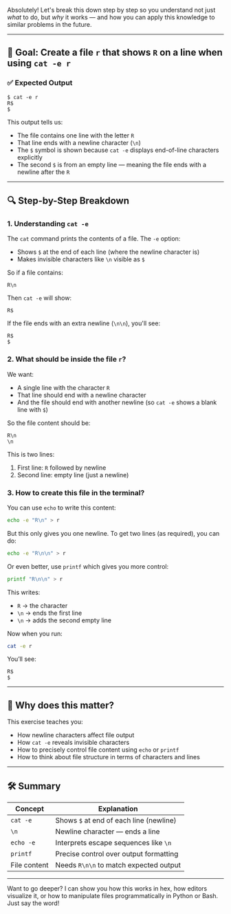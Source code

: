 Absolutely! Let's break this down step by step so you understand not just _what_ to do, but _why_ it works — and how you can apply this knowledge to similar problems in the future.

---

## 🧠 Goal: Create a file `r` that shows `R` on a line when using `cat -e r`

### ✅ Expected Output
```console
$ cat -e r
R$
$
```

This output tells us:
- The file contains one line with the letter `R`
- That line ends with a newline character (`\n`)
- The `$` symbol is shown because `cat -e` displays end-of-line characters explicitly
- The second `$` is from an empty line — meaning the file ends with a newline after the `R`

---

## 🔍 Step-by-Step Breakdown

### 1. **Understanding `cat -e`**
The `cat` command prints the contents of a file. The `-e` option:
- Shows `$` at the end of each line (where the newline character is)
- Makes invisible characters like `\n` visible as `$`

So if a file contains:
```
R\n
```
Then `cat -e` will show:
```
R$
```

If the file ends with an extra newline (`\n\n`), you'll see:
```
R$
$
```

### 2. **What should be inside the file `r`?**
We want:
- A single line with the character `R`
- That line should end with a newline character
- And the file should end with another newline (so `cat -e` shows a blank line with `$`)

So the file content should be:
```
R\n
\n
```

This is two lines:
1. First line: `R` followed by newline
2. Second line: empty line (just a newline)

### 3. **How to create this file in the terminal?**

You can use `echo` to write this content:

```bash
echo -e "R\n" > r
```

But this only gives you one newline. To get two lines (as required), you can do:

```bash
echo -e "R\n\n" > r
```

Or even better, use `printf` which gives you more control:

```bash
printf "R\n\n" > r
```

This writes:
- `R` → the character
- `\n` → ends the first line
- `\n` → adds the second empty line

Now when you run:

```bash
cat -e r
```

You’ll see:
```
R$
$
```

---

## 🧪 Why does this matter?

This exercise teaches you:
- How newline characters affect file output
- How `cat -e` reveals invisible characters
- How to precisely control file content using `echo` or `printf`
- How to think about file structure in terms of characters and lines

---

## 🛠️ Summary

| Concept | Explanation |
|--------|-------------|
| `cat -e` | Shows `$` at end of each line (newline) |
| `\n` | Newline character — ends a line |
| `echo -e` | Interprets escape sequences like `\n` |
| `printf` | Precise control over output formatting |
| File content | Needs `R\n\n` to match expected output |

---

Want to go deeper? I can show you how this works in hex, how editors visualize it, or how to manipulate files programmatically in Python or Bash. Just say the word!
